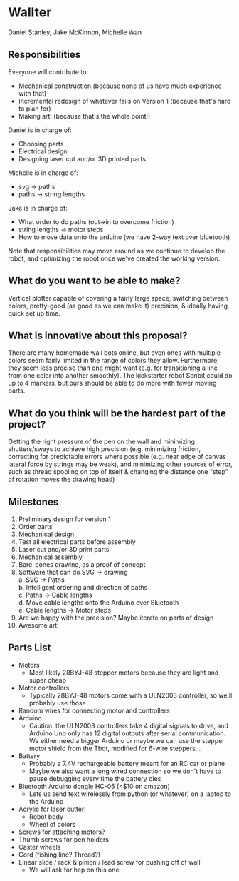 # Wallter

Daniel Stanley, Jake McKinnon, Michelle Wan

## Responsibilities

Everyone will contribute to:
- Mechanical construction (because none of us have much experience with that)
- Incremental redesign of whatever fails on Version 1 (because that's hard to plan for)
- Making art! (because that's the whole point!)

Daniel is in charge of:
- Choosing parts
- Electrical design
- Designing laser cut and/or 3D printed parts

Michelle is in charge of:
- svg -> paths  
- paths -> string lengths  

Jake is in charge of:
- What order to do paths (out->in to overcome friction)  
- string lengths -> motor steps  
- How to move data onto the arduino (we have 2-way text over bluetooth)  

Note that responsibilities may move around as we continue to develop the robot, and optimizing the robot once we've created the working version.

## What do you want to be able to make?
Vertical plotter capable of covering a fairly large space, switching between colors, pretty-good (as good as we can make it) precision, & ideally having quick set up time.

## What is innovative about this proposal?
There are many homemade wall bots online, but even ones with multiple colors seem fairly limited in the range of colors they allow.  Furthermore, they seem less precise than one might want (e.g. for transitioning a line from one color into another smoothly). The kickstarter robot Scribit could do up to 4 markers, but ours should be able to do more with fewer moving parts.

## What do you think will be the hardest part of the project?
Getting the right pressure of the pen on the wall and minimizing shutters/sways to achieve high precision (e.g. minimizing friction, correcting for predictable errors where possible (e.g. near edge of canvas lateral force by strings may be weak), and minimizing other sources of error, such as thread spooling on top of itself & changing the distance one "step" of rotation moves the drawing head)

## Milestones
1. Preliminary design for version 1
2. Order parts
3. Mechanical design
4. Test all electrical parts before assembly
5. Laser cut and/or 3D print parts
6. Mechanical assembly
7. Bare-bones drawing, as a proof of concept
8. Software that can do SVG -> drawing  
  a. SVG -> Paths  
  b. Intelligent ordering and direction of paths  
  c. Paths -> Cable lengths  
  d. Move cable lengths onto the Arduino over Bluetooth  
  e. Cable lengths -> Motor steps  
9. Are we happy with the precision? Maybe iterate on parts of design
10. Awesome art!

## Parts List
- Motors
  - Most likely 28BYJ-48 stepper motors because they are light and super cheap
- Motor controllers
  - Typically 28BYJ-48 motors come with a ULN2003 controller, so we'll probably use those
- Random wires for connecting motor and controllers
- Arduino
  - Caution: the ULN2003 controllers take 4 digital signals to drive, and Arduino Uno only has 12 digital outputs after serial communication. We either need a bigger Arduino or maybe we can use the stepper motor shield from the Tbot, modified for 6-wire steppers... 
- Battery
  - Probably a 7.4V rechargeable battery meant for an RC car or plane
  - Maybe we also want a long wired connection so we don't have to pause debugging every time the battery dies
- Bluetooth Arduino dongle HC-05 (<$10 on amazon)
  - Lets us send text wirelessly from python (or whatever) on a laptop to the Arduino
- Acrylic for laser cutter 
  - Robot body
  - Wheel of colors
- Screws for attaching motors?
- Thumb screws for pen holders
- Caster wheels
- Cord (fishing line? Thread?)
- Linear slide / rack & pinion / lead screw for pushing off of wall
  - We will ask for hep on this one
